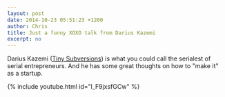 ```yaml
---
layout: post
date: 2014-10-23 05:51:23 +1200
author: Chris
title: Just a funny XOXO talk from Darius Kazemi
excerpt: no
---
```


Darius Kazemi ([Tiny Subversions](http://tinysubversions.com)) is what you could call the serialest of serial entrepreneurs. And he has some great thoughts on how to "make it" as a startup. 

{% include youtube.html id="l_F9jxsfGCw" %}

